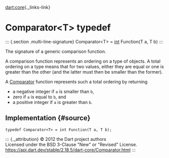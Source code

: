 [dart:core](../dart-core/dart-core-library){._links-link}

Comparator\<T\> typedef
=======================

::: {.section .multi-line-signature}
Comparator\<T\> = [int](int-class) Function(T a, T b)
:::

The signature of a generic comparison function.

A comparison function represents an ordering on a type of objects. A
total ordering on a type means that for two values, either they are
equal or one is greater than the other (and the latter must then be
smaller than the former).

A [Comparator](comparator) function represents such a total ordering by
returning

-   a negative integer if `a` is smaller than `b`,
-   zero if `a` is equal to `b`, and
-   a positive integer if `a` is greater than `b`.

Implementation {#source}
--------------

``` {.language-dart data-language="dart"}
typedef Comparator<T> = int Function(T a, T b);
```

::: {._attribution}
© 2012 the Dart project authors\
Licensed under the BSD 3-Clause \"New\" or \"Revised\" License.\
<https://api.dart.dev/stable/2.18.5/dart-core/Comparator.html>
:::
